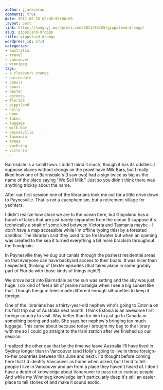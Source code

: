 ```yaml
---
author: jjackunrau
comments: true
date: 2011-06-28 02:45:52+00:00
layout: post
link: https://hungryj.wordpress.com/2011/06/28/gippsland-droogs/
slug: gippsland-droogs
title: gippsland droogs
wordpress_id: 2714
categories:
- australia
- travel
- vancouver
- winnipeg
tags:
- a clockwork orange
- bairnsdale
- canals
- coast
- dexter
- estonia
- florida
- gippsland
- holly
- home
- lakes
- luggage
- milk bar
- paynesville
- tasmania
- trees
- vachting
- victoria
---
```


Bairnsdale is a small town. I didn't mind it much, though it has its oddities. I suppose places without droogs on the prowl have Milk Bars, but I really liked how one of Bairnsdale's (I saw two) had a sign twice as big as the name of the place saying "We Sell Milk." Just so you didn't think there was anything tricksy about the name.

After our first session one of the librarians took me out for a little drive down to Paynesville. That is not a cacophemism, but a retirement village for yachters. 

I didn't realize how close we are to the ocean here, but Gippsland has a bunch of lakes that are just barely separated from the ocean (I suppose it's technically a strait of some kind between Victoria and Tasmania maybe - I don't have a map accessible while I'm offline typing this) by a forested sandbar. The librarian said they used to be freshwater but when an opening was created to the sea it turned everything a bit more brackish throughout the floodplain.

In Paynesville they've dug out canals through the poshest residential areas so that everyone can have backyard access to their boats. It was nicer than I expected, thinking of Dexter episodes (that takes place in some grubby part of Florida with those kinds of things right?).

We drove back into Bairnsdale as the sun was setting and the sky was just huge. I do kind of feel a bit of prairie nostalgia when I see a big sunset like that. Though the gum trees made different enough silhouettes to keep it foreign.

One of the librarians has a thirty-year-old nephew who's going to Estonia on his first trip out of Australia next month. I think Estonia is an awesome first foreign country to visit. Way better than for him to just go to Canada or something boring and safe. She says her nephew's bringing too much luggage. This came about because today I brought my bag to the library with me so I could go straight to the train station after we finished up our session.

I realized the other day that by the time we leave Australia I'll have lived in Sydney longer than in Vancouver (and Holly's going to live in three foreign-to-her countries between this June and next). I'd thought before coming here that I'd identify Vancouver as home when asked, but I tend to tell people I live in Vancouver and am from a place they haven't heard of. I don't have a depth of knowledge about Vancouver to pass on to curious people. And while my Winnipeg knowledge isn't particularly deep it's still an easier place to tell stories of and make it sound exotic.

